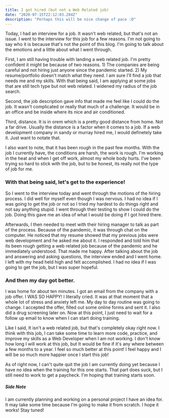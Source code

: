 ```yaml
---
title: I got hired (but not a Web Related job)
date: "2020-07-15T22:12:03.284Z"
description: "Perhaps this will be nice change of pace :D"
---
```


Today, I had an interview for a job. It wasn't web related, but that's not an issue. I went to the interview for this job for a few reasons. I'm not going to say who it is because that's not the point of this blog. I'm going to talk about the emotions and a little about what I went through. 

First, I am still having trouble with landing a web related job. I'm pretty confident it might be because of two reasons. 1) The companies are being careful and not hiring just anyone since the pandemic started. 2) My resume/portfolio doesn't match what they need. I am sure I'll find a job that needs me and my skills. 
With that being said, I am applying at some jobs that are still tech type but not web related. I widened my radius of the job search. 

Second, the job description gave info that made me feel like I could do the job. It wasn't complicated or really that much of a challenge. It would be in an office and be inside where its nice and air conditioned. 

Third, distance. It is in orem which is a pretty good distance from home. Not a far drive. Usually the distance is a factor when it comes to a job. If a web development company in sandy or murray hired me, I would definetely take it. Just want to notate that. 

I also want to note, that it has been rough in the past few months. With the job I currently have, the conditions are harsh, the work is rough. I'm working in the heat and when I get off work, almost my whole body hurts. I've been trying so hard to stick with the job, but to be honest, its really not the type of job for me. 

<h3>With that being said, let's get to the experience!</h3>

So I went to the interview today and went through the motions of the hiring process. I did well for myself even though I was nervous. I had no idea if I was going to get the job or not so I tried my hardest to do things right and not say anything stupid. I went through their testing to show I could do the job. Doing this gave me an idea of what I would be doing if I got hired there. 

Afterwards, I then needed to meet with their hiring manager to talk as part of the process. Because of the pandemic, it was through chat on the computer. He noticed that my resume showed that my previous jobs were web development and he asked me about it. I responded and told him that its been rough getting a web related job because of the pandemic and he immediately understood. That made me happy. 
After talking about the job and answering and asking questions, the interview ended and I went home. 
I left with my head held high and felt accomplished. I had no idea if I was going to get the job, but I was super hopeful. 

<h3>And then my day got better.</h3>

I was home for about ten minutes. I got an email from the company with a job offer. I WAS SO HAPPY! I literally cried. It was at that moment that a whole lot of stress and anxiety left me. My day to day routine was going to change. I accepted the offer, filled out some online forms and sent it. I also did a drug screening later on. Now at this point, I just need to wait for a follow up email to know when I can start doing training. 

Like I said, It isn't a web related job, but that's completely okay right now. I think with this job, I can take some time to learn more code, practice, and improve my skills as a Web Developer when I am not working. I don't know how long I will work at this job, but It would be fine if it's any where between a few months to a year. I feel so much better at this point! I feel happy and I will be so much more happier once I start this job! 

As of right now, I can't quite quit the job I am currently doing yet because I have no idea when the training for this one starts. That part does suck, but I still need to work to get a paycheck. I'm hoping that training starts soon. 

<h5>Side Note</h4>
I am currently planning and working on a personal project I have an idea for. It may take some time because I'm going to make it from scratch. I hope it works! Stay tuned!
